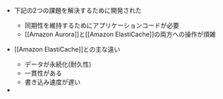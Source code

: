 - 下記の2つの課題を解決するために開発された
	- 同期性を維持するためにアプリケーションコードが必要
	- [[Amazon Aurora]]と[[Amazon ElastiCache]]の両方への操作が煩雑
- [[Amazon ElastiCache]]との主な違い
	- データが永続化(耐久性)
	- 一貫性がある
	- 書き込み速度が遅い

- 